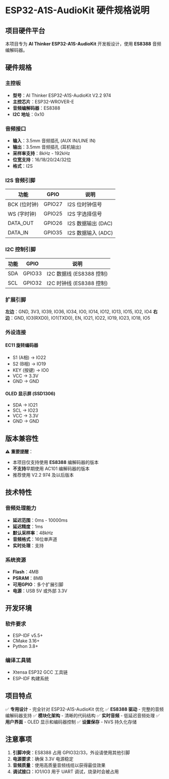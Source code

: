 # ESP32-A1S-AudioKit 硬件规格说明

## 项目硬件平台

本项目专为 **AI Thinker ESP32-A1S-AudioKit** 开发板设计，使用 **ES8388** 音频编解码器。

## 硬件规格

### 主控板
- **型号**：AI Thinker ESP32-A1S-AudioKit V2.2 974
- **主控芯片**：ESP32-WROVER-E
- **音频编解码器**：ES8388
- **I2C 地址**：0x10

### 音频接口
- **输入**：3.5mm 音频插孔 (AUX IN/LINE IN)
- **输出**：3.5mm 音频插孔 (耳机输出)
- **采样率支持**：8kHz - 192kHz
- **位宽支持**：16/18/20/24/32位
- **格式**：I2S

### I2S 音频引脚
| 功能 | GPIO | 说明 |
|------|------|------|
| BCK (位时钟) | GPIO27 | I2S 位时钟信号 |
| WS (字时钟) | GPIO25 | I2S 字选择信号 |
| DATA_OUT | GPIO26 | I2S 数据输出 (DAC) |
| DATA_IN | GPIO35 | I2S 数据输入 (ADC) |

### I2C 控制引脚
| 功能 | GPIO | 说明 |
|------|------|------|
| SDA | GPIO33 | I2C 数据线 (ES8388 控制) |
| SCL | GPIO32 | I2C 时钟线 (ES8388 控制) |

### 扩展引脚
**左边**：GND, 3V3, IO39, IO36, IO34, IO0, IO14, IO12, IO13, IO15, IO2, IO4
**右边**：GND, IO3(RXD0), IO1(TXD0), EN, IO21, IO22, IO19, IO23, IO18, IO5

### 外设连接
#### EC11 旋转编码器
- S1 (A相) → IO22
- S2 (B相) → IO19
- KEY (按键) → IO0
- VCC → 3.3V
- GND → GND

#### OLED 显示屏 (SSD1306)
- SDA → IO21
- SCL → IO23
- VCC → 3.3V
- GND → GND

## 版本兼容性

⚠️ **重要提醒**：
- 本项目仅支持使用 **ES8388** 编解码器的版本
- **不支持**早期使用 AC101 编解码器的版本
- 推荐使用 V2.2 974 及以后版本

## 技术特性

### 音频处理能力
- **延迟范围**：0ms - 10000ms
- **延迟精度**：1ms
- **默认采样率**：48kHz
- **音频格式**：16位单声道
- **实时处理**：支持

### 系统资源
- **Flash**：4MB
- **PSRAM**：8MB
- **可用GPIO**：多个扩展引脚
- **电源**：USB 5V 或外部 3.3V

## 开发环境

### 软件要求
- ESP-IDF v5.5+
- CMake 3.16+
- Python 3.8+

### 编译工具链
- Xtensa ESP32 GCC 工具链
- ESP-IDF 构建系统

## 项目特点

✅ **专用设计** - 完全针对 ESP32-A1S-AudioKit 优化
✅ **ES8388 驱动** - 完整的音频编解码器支持
✅ **模块化架构** - 清晰的代码结构
✅ **实时音频** - 低延迟音频处理
✅ **用户界面** - OLED 显示和编码器控制
✅ **设置保存** - NVS 持久化存储

## 注意事项

1. **引脚冲突**：ES8388 占用 GPIO32/33，外设请使用其他引脚
2. **电源要求**：确保 3.3V 电源稳定
3. **音频质量**：使用高质量音频线缆以获得最佳效果
4. **调试接口**：IO1/IO3 用于 UART 调试，烧录时会被占用
